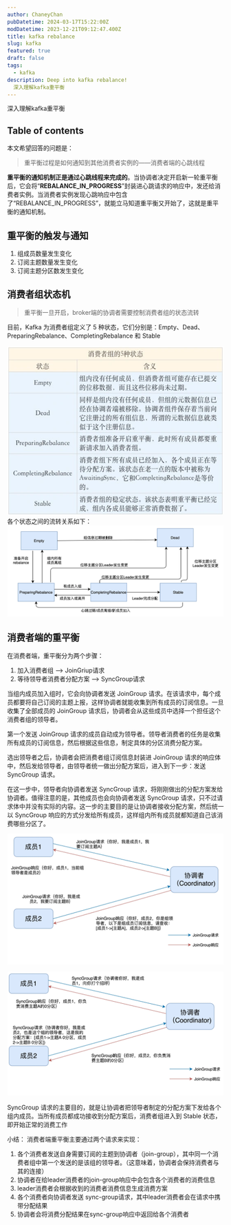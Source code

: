 ```yaml
---
author: ChaneyChan
pubDatetime: 2024-03-17T15:22:00Z
modDatetime: 2023-12-21T09:12:47.400Z
title: kafka rebalance
slug: kafka
featured: true
draft: false
tags:
  - kafka
description: Deep into kafka rebalance!
  深入理解kafka重平衡
---
```


深入理解kafka重平衡

## Table of contents

本文希望回答的问题是：

> 重平衡过程是如何通知到其他消费者实例的——消费者端的心跳线程

**重平衡的通知机制正是通过心跳线程来完成的**。当协调者决定开启新一轮重平衡后，它会将“**REBALANCE_IN_PROGRESS**”封装进心跳请求的响应中，发还给消费者实例。当消费者实例发现心跳响应中包含了“REBALANCE_IN_PROGRESS”，就能立马知道重平衡又开始了，这就是重平衡的通知机制。

## 重平衡的触发与通知

1. 组成员数量发生变化
2. 订阅主题数量发生变化
3. 订阅主题分区数发生变化

## 消费者组状态机

> 重平衡一旦开启，broker端的协调者需要控制消费者组的状态流转

目前，Kafka 为消费者组定义了 5 种状态，它们分别是：Empty、Dead、PreparingRebalance、CompletingRebalance 和 Stable

![消费者状态](../../assets/images/consumer_state.png)
各个状态之间的流转关系如下：
![消费者状态](../../assets/images/consumer_state_change.png)

## 消费者端的重平衡

在消费者端，重平衡分为两个步骤：

1. 加入消费者组 --> JoinGriup请求
2. 等待领导者消费者分配方案 --> SyncGroup请求

当组内成员加入组时，它会向协调者发送 JoinGroup 请求。在该请求中，每个成员都要将自己订阅的主题上报，这样协调者就能收集到所有成员的订阅信息。一旦收集了全部成员的 JoinGroup 请求后，协调者会从这些成员中选择一个担任这个消费者组的领导者。

第一个发送 JoinGroup 请求的成员自动成为领导者。领导者消费者的任务是收集所有成员的订阅信息，然后根据这些信息，制定具体的分区消费分配方案。

选出领导者之后，协调者会把消费者组订阅信息封装进 JoinGroup 请求的响应体中，然后发给领导者，由领导者统一做出分配方案后，进入到下一步：发送 SyncGroup 请求。

在这一步中，领导者向协调者发送 SyncGroup 请求，将刚刚做出的分配方案发给协调者。值得注意的是，其他成员也会向协调者发送 SyncGroup 请求，只不过请求体中并没有实际的内容。这一步的主要目的是让协调者接收分配方案，然后统一以 SyncGroup 响应的方式分发给所有成员，这样组内所有成员就都知道自己该消费哪些分区了。

![消费者状态](../../assets/images/kafka-join-group.png)

![消费者状态](../../assets/images/kafka-sync-group.png)

SyncGroup 请求的主要目的，就是让协调者把领导者制定的分配方案下发给各个组内成员。当所有成员都成功接收到分配方案后，消费者组进入到 Stable 状态，即开始正常的消费工作

小结：
消费者端重平衡主要通过两个请求来实现：

1. 各个消费者发送自身需要订阅的主题到协调者（join-group），其中同一个消费者组中第一个发送的是该组的领导者。（这意味着，协调者会保持消费者与其的连接）
2. 协调者在给leader消费者的join-group响应中会包含各个消费者的消费信息
3. leader消费者会根据收到的消费者消费信息生成消费方案
4. 各个消费者向协调者发送 sync-group请求，其中leader消费者会在请求中携带分配结果
5. 协调者会将消费分配结果在sync-group响应中返回给各个消费者
